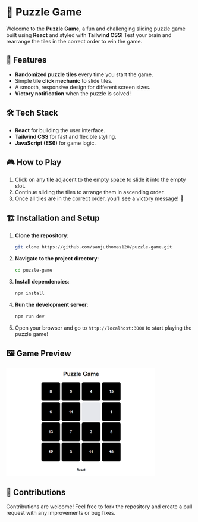 # 🧩 Puzzle Game

Welcome to the **Puzzle Game**, a fun and challenging sliding puzzle game built using **React** and styled with **Tailwind CSS**! Test your brain and rearrange the tiles in the correct order to win the game.


## 🚀 Features
- **Randomized puzzle tiles** every time you start the game.
- Simple **tile click mechanic** to slide tiles.
- A smooth, responsive design for different screen sizes.
- **Victory notification** when the puzzle is solved!

## 🛠️ Tech Stack
- **React** for building the user interface.
- **Tailwind CSS** for fast and flexible styling.
- **JavaScript (ES6)** for game logic.

## 🎮 How to Play
1. Click on any tile adjacent to the empty space to slide it into the empty slot.
2. Continue sliding the tiles to arrange them in ascending order.
3. Once all tiles are in the correct order, you'll see a victory message! 🎉

## 🏗️ Installation and Setup

1. **Clone the repository**:
    ```bash
    git clone https://github.com/sanjuthomas120/puzzle-game.git
    ```

2. **Navigate to the project directory**:
    ```bash
    cd puzzle-game
    ```

3. **Install dependencies**:
    ```bash
    npm install
    ```

4. **Run the development server**:
    ```bash
    npm run dev
    ```

5. Open your browser and go to `http://localhost:3000` to start playing the puzzle game!

## 🖼️ Game Preview

<img src="https://github.com/sanjuthomas120/puzzle-game/blob/main/Screenshot.png?raw=true" alt="preview" width="400">

## 🤝 Contributions
Contributions are welcome! Feel free to fork the repository and create a pull request with any improvements or bug fixes.

